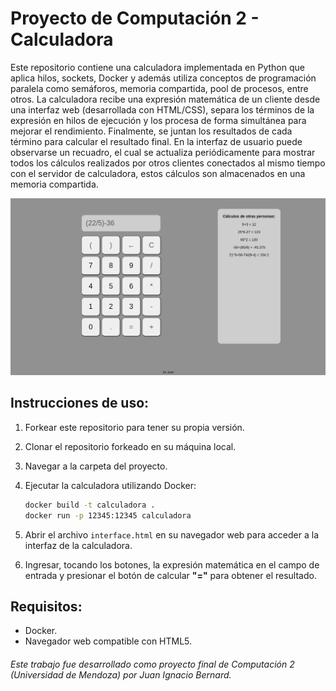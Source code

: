 # Proyecto de Computación 2 - Calculadora

Este repositorio contiene una calculadora implementada en Python que aplica hilos, sockets, Docker y además utiliza conceptos de programación paralela como semáforos, memoria compartida, pool de procesos, entre otros. La calculadora recibe una expresión matemática de un cliente desde una interfaz web (desarrollada con HTML/CSS), separa los términos de la expresión en hilos de ejecución y los procesa de forma simultánea para mejorar el rendimiento. Finalmente, se juntan los resultados de cada término para calcular el resultado final. En la interfaz de usuario puede observarse un recuadro, el cual se actualiza periódicamente para mostrar todos los cálculos realizados por otros clientes conectados al mismo tiempo con el servidor de calculadora, estos cálculos son almacenados en una memoria compartida.

![Interfaz de usuario: Calculadora a la izquierda, recuadro con resultados a la derecha](/images/ui-screenshot.png "Interfaz de usuario")

## Instrucciones de uso:

1. Forkear este repositorio para tener su propia versión.

2. Clonar el repositorio forkeado en su máquina local.

3. Navegar a la carpeta del proyecto.

4. Ejecutar la calculadora utilizando Docker:

    ```bash
    docker build -t calculadora .
    docker run -p 12345:12345 calculadora
    ```

5. Abrir el archivo `interface.html` en su navegador web para acceder a la interfaz de la calculadora.

6. Ingresar, tocando los botones, la expresión matemática en el campo de entrada y presionar el botón de calcular **"="** para obtener el resultado.

## Requisitos:

- Docker.
- Navegador web compatible con HTML5.


###### Este trabajo fue desarrollado como proyecto final de Computación 2 (Universidad de Mendoza) por Juan Ignacio Bernard.